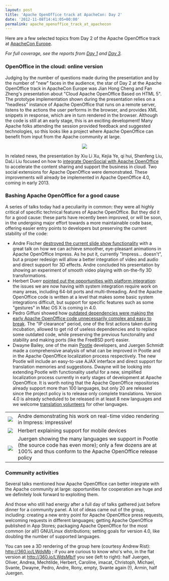 ```yaml
---
layout: post
title: 'Apache OpenOffice track at ApacheCon: Day 2'
date: '2012-11-08T14:41:05+00:00'
permalink: apache_openoffice_track_at_apachecon
---
```

<p>Here are a few selected topics from Day 2 of the Apache OpenOffice track at <a href="http://www.apachecon.eu/">ApacheCon Europe</a>.</p> 

<p><em>For full coverage, see the reports from <a href="http://s.apache.org/openoffice-aceu2012-day-1">Day 1</a> and <a href="http://s.apache.org/openoffice-aceu2012-day-3">Day 3</a>.</em></p> 

  <h3>OpenOffice in the cloud: online version</h3> 
  <p>Judging by the number of questions made during the presentation and by the number of &quot;new&quot; faces in the audience, the star of Day 2 at the Apache OpenOffice track in ApacheCon Europe was Jian Hong Cheng and Fan Zheng's presentation about &quot;Cloud Apache OpenOffice Based on HTML 5&quot;. The prototype implementation shown during the presentation relies on a &quot;headless&quot; instance of Apache OpenOffice that runs on a remote server, listens to the actions the user performs in the browser, and provides XML snippets in response, which are in turn rendered in the browser. Although the code is still at an early stage, this is an exciting development! Many Apache folks attending the session provided feedback and suggested technologies, so this looks like a project where Apache OpenOffice can benefit from input from the Apache community at large.</p> 
  <div align="center"> 
    <p><a target="_new" href="http://www.slideshare.net/pescetti/cloud-apache-openoffice-based-on-html5"><img src="http://people.apache.org/~pescetti/roller/20121107/cloud.png" /></a></p> 
  </div> 
  <p>In related news, the presentation by Xiu Li Xu, Kejia Ye, qi hui, Shenfeng Liu, DaLi Liu focused on how to <a href="http://www.apachecon.eu/schedule/presentation/48/">integrate OpenSocial with Apache OpenOffice</a> to accelerate the content sharing and support the business in cloud. Two social extensions for Apache OpenOffice were demonstrated. These improvements will already be implemented in Apache OpenOffice 4.0, coming in early 2013.</p> 
  <h3>Bashing Apache OpenOffice for a good cause</h3> 
  <p>A series of talks today had a peculiarity in common: they were all highly critical of specific technical features of Apache OpenOffice. But they did it for a good cause: these parts have recently been improved, or will be soon, in the undergoing major effort towards a more maintainable code base, offering easier entry points to developers but preserving the current stability of the code:</p> 
  <ul> 
    <li>Andre Fischer <a href="http://www.apachecon.eu/schedule/presentation/50/">destroyed the current slide show functionality</a> with a great talk on how we can achieve smoother, eye-pleasant animations in Apache OpenOffice Impress. As he put it, currently &quot;Impress... doesn't&quot;, but a proper redesign will allow a better integration of video and audio and direct support for 3D effects. Andre concluded his presentation by showing an experiment of smooth video playing with on-the-fly 3D transformations.</li> 
    <li>Herbert Duerr <a href="http://www.apachecon.eu/schedule/presentation/70/">pointed out the opportunities with platform integration</a>: the issues we are now having with system integration require work on many areas, including 64-bit ports and multi-threading. And the Apache OpenOffice code is written at a level that makes some basic system integrations difficult, but support for specific features such as some &quot;gestures&quot; in Mac OS X is coming in 4.0.</li> 
    <li>Pedro Giffuni showed how <a href="http://www.apachecon.eu/schedule/presentation/54/">outdated dependencies were making the early Apache OpenOffice code unnecessarily complex and easy to break</a>. The &quot;IP clearance&quot; period, one of the first actions taken during incubation, allowed to get rid of useless dependencies and to replace some outdated code, while preserving the previous functonality and stability and making ports (like the FreeBSD port) easier.</li> 
    <li>Dwayne Bailey, one of the main <a href="https://translate.apache.org/projects/OOo_34/">Pootle</a> developers, and Juergen Schmidt made a comprehensive analysis of what can be improved in Pootle and in the Apache OpenOffice localization process respectively. The new Pootle will include an easy-to-use AJAX interface and direct support for translation memories and suggestions. Dwayne will be looking into extending Pootle with functionality useful for a new, simplified localization process currently in early stages of development at Apache OpenOffice. It is worth noting that the Apache OpenOffice repositories already support more than 100 languages, but only 20 are released since the project policy is to release only complete translations. Version 4.0 is already scheduled to be released in at least 8 new languages and we welcome <a href="http://incubator.apache.org/openofficeorg/translate.html">translation volunteers</a> for other languages.</li> 
  </ul> 
  <div align="center"> 
    <table> 
      <tbody> 
        <tr> 
          <td><a href="http://people.apache.org/~pescetti/roller/20121107/andre-1024.jpg" target="_new"><img src="http://people.apache.org/~pescetti/roller/20121107/andre-320.jpg" /></a></td> 
          <td>Andre demonstrating his work on real-time video rendering in Impress: impressive!</td> 
        </tr> 
        <tr> 
          <td><a href="http://people.apache.org/~pescetti/roller/20121107/herbert-1024.jpg" target="_new"><img src="http://people.apache.org/~pescetti/roller/20121107/herbert-320.jpg" /></a></td> 
          <td>Herbert explaining support for mobile devices</td> 
        </tr> 
        <tr> 
          <td><a href="http://people.apache.org/~pescetti/roller/20121107/juergen-1024.jpg" target="_new"><img src="http://people.apache.org/~pescetti/roller/20121107/juergen-320.jpg" /></a></td> 
          <td>Juergen showing the many languages we support in Pootle (the source code has even more); only a few dozens are at 100% and thus conform to the Apache OpenOffice release policy</td> 
        </tr> 
      </tbody> 
    </table> 
  </div> 
  <h3>Community activities</h3> 
  <p>Several talks mentioned how Apache OpenOffice can better integrate with the Apache community at large: opportunities for cooperation are huge and we definitely look forward to exploiting them.</p> 
  <p>And those who still had energy after a full day of talks gathered just before dinner for a community panel. A lot of ideas came out of the group, including: creating a new entry point for Apache OpenOffice press requests, welcoming requests in different languages; getting Apache OpenOffice published in App Stores; packaging Apache OpenOffice for the most common (or all!) GNU/Linux distributions; setting goals for version 4.0, like doubling the number of supported languages.</p> 
  <p>You can see a 3D rendering of the group here (courtesy Andrew Rist): <a href="http://360.io/LWdsMb">http://360.io/LWdsMb</a> ; if you are curious to know who's who, in the flat version at <a href="http://360.io/LWdsMb/f">http://360.io/LWdsMb/f</a> you see (left to right): half Juergen, Oliver, Andrea, Mechtilde, Herbert, Caroline, imacat, Christoph, Michael, Svante, Dwayne, Pedro, Andre, Rony, empty, Svante again (!), Armin, half Juergen.</p>
